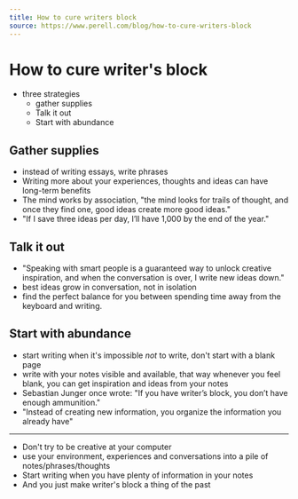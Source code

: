 ```yaml
---
title: How to cure writers block
source: https://www.perell.com/blog/how-to-cure-writers-block
---
```


# How to cure writer's block

- three strategies
	- gather supplies
	- Talk it out
	- Start with abundance

## Gather supplies

- instead of writing essays, write phrases
- Writing more about your experiences, thoughts and ideas can have long-term benefits
- The mind works by association, "the mind looks for trails of thought, and once they find one, good ideas create more good ideas."
- "If I save three ideas per day, I’ll have 1,000 by the end of the year."

## Talk it out

- "Speaking with smart people is a guaranteed way to unlock creative inspiration, and when the conversation is over, I write new ideas down."
- best ideas grow in conversation, not in isolation
- find the perfect balance for you between spending time away from the keyboard and writing. 

## Start with abundance

- start writing when it's impossible _not_ to write, don't start with a blank page
- write with your notes visible and available, that way whenever you feel blank, you can get inspiration and ideas from your notes
- Sebastian Junger once wrote: "If you have writer’s block, you don’t have enough ammunition."
- "Instead of creating new information, you organize the information you already have"

---

- Don't try to be creative at your computer
- use your environment, experiences and conversations into a pile of notes/phrases/thoughts
- Start writing when you have plenty of information in your notes
- And you just make writer's block a thing of the past